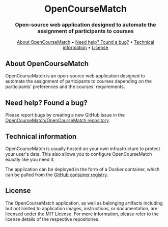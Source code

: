 <div align="center">

# OpenCourseMatch

### Open-source web application designed to automate the assignment of participants to courses

<!-- More detailled description? -->

[About OpenCourseMatch](#about-opencoursematch) • [Need help? Found a bug?](#need-help-found-a-bug) • [Technical information](#technical-information) • [License](#license)

</div>

## About OpenCourseMatch

OpenCourseMatch is an open-source web application designed to automate the assignment of participants to courses depending on the participants' preferences and the courses' requirements.

## Need help? Found a bug?

Please report bugs by creating a new GitHub issue in the [OpenCourseMatch/OpenCourseMatch repository](https://github.com/OpenCourseMatch/OpenCourseMatch/issues).

## Technical information

OpenCourseMatch is usually hosted on your own infrastructure to protect your user's data. This also allows you to configure OpenCourseMatch exactly like you need it.

The application can be deployed in the form of a Docker container, which can be pulled from the [GitHub container registry](https://github.com/opencoursematch/OpenCourseMatch/pkgs/container/opencoursematch).

## License

The OpenCourseMatch application, as well as belonging artifacts including but not limited to application images, instructions, or documentation, are licensed under the MIT License.
For more information, please refer to the license details of the respective repositories.

